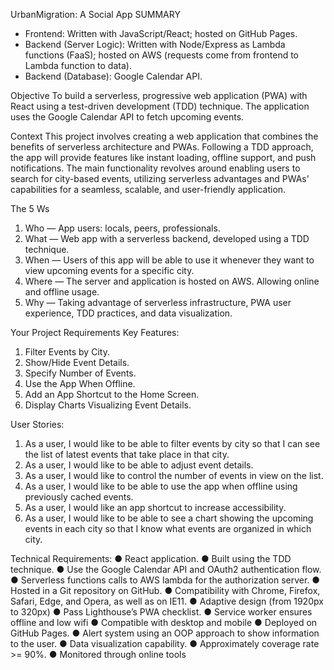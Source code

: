 UrbanMigration: A Social App
SUMMARY
- Frontend: Written with JavaScript/React; hosted on GitHub Pages.
- Backend (Server Logic): Written with Node/Express as Lambda functions (FaaS); hosted on AWS (requests come from frontend to Lambda function to data).
- Backend (Database): Google Calendar API.

Objective 
To build a serverless, progressive web application (PWA) with React using a test-driven development (TDD) technique. The application uses the Google Calendar API to fetch upcoming events.

Context
This project involves creating a web application that combines the benefits of serverless architecture and PWAs. Following a TDD approach, the app will provide features like instant loading, offline support, and push notifications. The main functionality revolves around enabling users to search for city-based events, utilizing serverless advantages and PWAs' capabilities for a seamless, scalable, and user-friendly application.

The 5 Ws
1. Who — App users: locals, peers, professionals. 
2. What — Web app with a serverless backend, developed using a TDD technique. 
3. When — Users of this app will be able to use it whenever they want to view upcoming events for a specific city. 
4. Where — The server and application is hosted on AWS. Allowing online and offline usage.
5. Why — Taking advantage of serverless infrastructure, PWA user experience, TDD practices, and data visualization.

Your Project Requirements
 Key Features: 
 
1. Filter Events by City.
2. Show/Hide Event Details.
3. Specify Number of Events.
4. Use the App When Offline.
5. Add an App Shortcut to the Home Screen.
6. Display Charts Visualizing Event Details.

User Stories: 
1. As a user, I would like to be able to filter events by city so that I can see the list of latest events that take place in that city. 
2. As a user, I would like to be able to adjust event details. 
3. As a user, I would like to control the number of events in view on the list. 
4. As a user, I would like to be able to use the app when offline using previously cached events. 
5. As a user, I would like an app shortcut to increase accessibility. 
6. As a user, I would like to be able to see a chart showing the upcoming events in each city so that I know what events are organized in which city.

Technical Requirements: 
● React application. 
● Built using the TDD technique. 
● Use the Google Calendar API and OAuth2 authentication flow. 
● Serverless functions calls to AWS lambda for the authorization server. 
● Hosted in a Git repository on GitHub. 
● Compatibility with  Chrome, Firefox, Safari, Edge, and Opera, as well as on IE11. 
● Adaptive design (from 1920px to 320px) 
● Pass Lighthouse’s PWA checklist. 
● Service worker ensures offline and low wifi 
● Compatible with desktop and mobile
● Deployed on GitHub Pages. 
● Alert system using an OOP approach to show information to the user. 
● Data visualization capability. 
● Approximately coverage rate >= 90%. 
● Monitored through online tools
